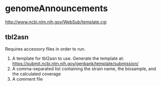 # genomeAnnouncements



http://www.ncbi.nlm.nih.gov/WebSub/template.cgi

## tbl2asn

Requires accessory files in order to run.

1) A template for tbl2asn to use. Generate the template at: https://submit.ncbi.nlm.nih.gov/genbank/template/submission/
2) A comma-separated list containing the strain name, the biosample, and the calculated coverage
3) A comment file
